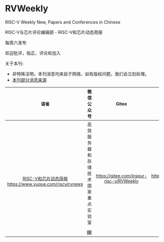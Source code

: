 # RVWeekly
RISC-V Weekly New, Papers and Conferences in Chinese



RISC-V与芯片评论编辑部 - RISC-V和芯片动态周报

每周六发布

欢迎批评，指正，评论和加入



关于本刊: 

- 非特殊注明，本刊消息均来自于网络，如有版权问题，我们会立刻处理。
- [本刊部分消息来源](https://www.yuque.com/riscv/rvnews/overview#vHVQ5)

<style>
table th:first-of-type {
    width: 20%;
}
table th:nth-of-type(2) {
    width: 20%;
}
table th:nth-of-type(3) {
    width: 20%;
}
    table th:nth-of-type(4) {
    width: 20%;
}
    table th:nth-of-type(5) {
    width: 20%;
}
</style>

|语雀|微信公众号|Gitee|Github|Inspur|
| :-----: | :----: | :---: | :------: | -------- |
| <br />[RISC-V和芯片动态简报](https://www.yuque.com/riscv/rvnews)<br />https://www.yuque.com/riscv/rvnews | 高效服务器和存储技术国家重点实验室<br /><br />![image-20201217201110034](images/image-20201217201110034.png) | https://gitee.com/inspur-risc-v/RVWeekly | https://github.com/inspur-risc-v/RVWeekly | http://open.inspur.com/riscv/RVWeekly |





#### 



